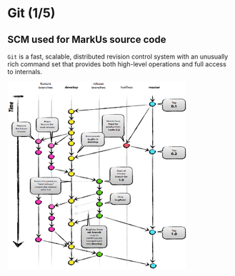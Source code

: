 Git (1/5)
================

SCM used for MarkUs source code
-------------------------------
`Git` is a fast, scalable, distributed revision control system with an unusually rich command set that provides both high-level operations and full access to internals.

<p><img alt="git-workflow" height="420" width="400" src="git-workflow.png" title="Git Workflow" /></p>
